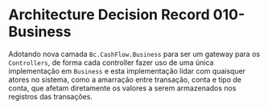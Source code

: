 # Architecture Decision Record 010- Business

Adotando nova camada `Bc.CashFlow.Business` para ser um gateway para os `Controllers`, de forma cada controller fazer
uso de uma única implementação em `Business` e esta implementação lidar com quaisquer atores no sistema, como a
amarração entre transação, conta e tipo de conta, que afetam diretamente os valores a serem armazenados nos registros
das transações.
